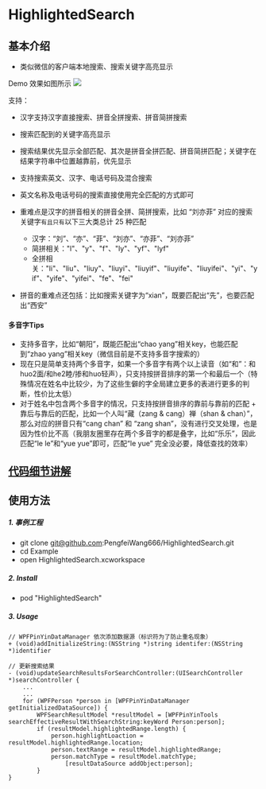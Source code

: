# HighlightedSearch

## 基本介绍
* 类似微信的客户端本地搜索、搜索关键字高亮显示

Demo 效果如图所示
![](https://github.com/PengfeiWang666/HighlightedSearch/blob/master/ReadMeImage/screenshots_1.gif)

支持：
* 汉字支持汉字直接搜索、拼音全拼搜索、拼音简拼搜索
* 搜索匹配到的关键字高亮显示
* 搜索结果优先显示全部匹配、其次是拼音全拼匹配、拼音简拼匹配；关键字在结果字符串中位置越靠前，优先显示
* 支持搜索英文、汉字、电话号码及混合搜索

* 英文名称及电话号码的搜索直接使用完全匹配的方式即可
* 重难点是汉字的拼音相关的拼音全拼、简拼搜索，比如 “刘亦菲” 对应的搜索关键字`有且只有`以下三大类总计 25 种匹配
  * 汉字：“刘”、“亦”、“菲”、“刘亦”、“亦菲”、“刘亦菲”
  * 简拼相关："l"、"y"、"f"、"ly"、"yf"、"lyf" 
  * 全拼相关："li"、"liu"、"liuy"、"liuyi"、"liuyif"、"liuyife"、"liuyifei"、"yi"、"yif"、"yife"、"yifei"、"fe"、"fei"
* 拼音的重难点还包括：比如搜索关键字为“xian”，既要匹配出“先”，也要匹配出“西安”
#### 多音字Tips
* 支持多音字，比如“朝阳”，既能匹配出“chao yang”相关key，也能匹配到“zhao yang”相关key（微信目前是不支持多音字搜索的）
* 现在只是简单支持两个多音字，如果一个多音字有两个以上读音（如“和”：和huo2面/和he2睦/掺和huo轻声），只支持按拼音排序的第一个和最后一个（特殊情况在姓名中比较少，为了这些生僻的字全局建立更多的表进行更多的判断，性价比太低）
* 对于姓名中包含两个多音字的情况，只支持按拼音排序的靠前与靠前的匹配 + 靠后与靠后的匹配，比如一个人叫“藏（zang & cang）禅（shan & chan）”，那么对应的拼音只有“cang chan” 和 “zang shan”，没有进行交叉处理，也是因为性价比不高（我朋友圈里存在两个多音字的都是叠字，比如“乐乐”，因此匹配“le le”和“yue yue”即可，匹配“le yue” 完全没必要，降低查找的效率）

## [代码细节讲解](https://juejin.im/post/5a32212c6fb9a0452341e80c)


## 使用方法
##### 1. 事例工程

* git clone git@github.com:PengfeiWang666/HighlightedSearch.git
* cd Example
* open HighlightedSearch.xcworkspace

##### 2. Install

* pod "HighlightedSearch"

##### 3. Usage
```objc
// WPFPinYinDataManager 依次添加数据源（标识符为了防止重名现象）
+ (void)addInitializeString:(NSString *)string identifer:(NSString *)identifier

// 更新搜索结果
- (void)updateSearchResultsForSearchController:(UISearchController *)searchController {
    ...
    ...
    for (WPFPerson *person in [WPFPinYinDataManager getInitializedDataSource]) {
        WPFSearchResultModel *resultModel = [WPFPinYinTools searchEffectiveResultWithSearchString:keyWord Person:person];
        if (resultModel.highlightedRange.length) {
            person.highlightLoaction = resultModel.highlightedRange.location;
            person.textRange = resultModel.highlightedRange;
            person.matchType = resultModel.matchType;
                [resultDataSource addObject:person];
        }
}
```
